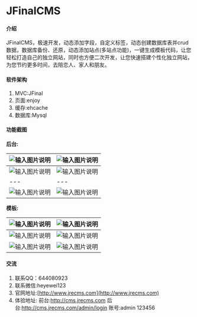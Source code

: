 # JFinalCMS 

#### 介绍
JFinalCMS，极速开发，动态添加字段，自定义标签，动态创建数据库表并crud数据，数据库备份、还原，动态添加站点(多站点功能)，一键生成模板代码，让您轻松打造自己的独立网站，同时也方便二次开发，让您快速搭建个性化独立网站，为您节约更多时间，去陪恋人、家人和朋友。

#### 软件架构
1. MVC:JFinal
2. 页面:enjoy
3. 缓存:ehcache
4. 数据库:Mysql

#### 功能截图

**后台:** 

|  ![输入图片说明](https://images.gitee.com/uploads/images/2020/0102/192142_2da79cc9_623319.png "屏幕截图.png")   |   ![输入图片说明](https://images.gitee.com/uploads/images/2020/0420/165659_33896919_623319.png "屏幕截图.png")  |
| --- | --- |
|  ![输入图片说明](https://images.gitee.com/uploads/images/2020/0420/165723_cdd71374_623319.png "屏幕截图.png")   |    ![输入图片说明](https://images.gitee.com/uploads/images/2020/0420/165741_e49a197b_623319.png "屏幕截图.png") |
| --- | --- |
|   ![输入图片说明](https://images.gitee.com/uploads/images/2020/0420/165820_e2bac5e3_623319.png "屏幕截图.png")  |   ![输入图片说明](https://images.gitee.com/uploads/images/2020/0420/165833_63bab0ea_623319.png "屏幕截图.png")  |

**模板:** 

|  ![输入图片说明](https://images.gitee.com/uploads/images/2020/0420/170122_612f0721_623319.png "屏幕截图.png")   |    ![输入图片说明](https://images.gitee.com/uploads/images/2020/0420/170404_f9423aea_623319.png "屏幕截图.png") |
| --- | --- |
|  ![输入图片说明](https://images.gitee.com/uploads/images/2020/0420/172342_c04b2d33_623319.png "屏幕截图.png")   |   ![输入图片说明](https://images.gitee.com/uploads/images/2020/0420/172422_82965f90_623319.png "屏幕截图.png")  |
|  ![输入图片说明](https://images.gitee.com/uploads/images/2020/0420/173210_d4cfda27_623319.png "cc3ec2d2b35cf8f76355ae4f4245503.png")   |    ![输入图片说明](https://images.gitee.com/uploads/images/2020/0420/191136_9aa4d595_623319.png "22f89d2bdd1f65c3462695a18552f60.png") |


#### 交流

1. 联系QQ：644080923
2. 联系微信:heyewei123
2. 官网地址:[http://www.jrecms.com](http://www.jrecms.com)
3. 体验地址: 前台:http://cms.jrecms.com 后台:http://cms.jrecms.com/admin/login 账号:admin 123456

